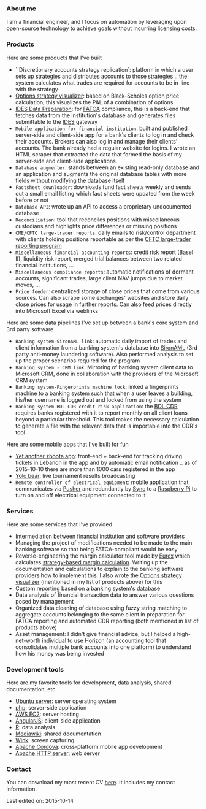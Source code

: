 ### About me
I am a financial engineer, and I focus on automation by leveraging upon open-source technology to achieve goals without incurring licensing costs.

### Products
Here are some products that I've built
* ``Discretionary accounts strategy replication`: platform in which a user sets up strategies and distributes accounts to those strategies .. the system calculates what trades are required for accounts to be in-line with the strategy
* [Options strategy visualizer](http://shadiakiki1986.github.io/options-strategy-visualizer/): based on Black-Scholes option price calculation, this visualizes the P&L of a combination of options
* [IDES Data Preparation](https://github.com/shadiakiki1986/IDES-Data-Preparation-Php): for [FATCA](https://www.irs.gov/Businesses/Corporations/Foreign-Account-Tax-Compliance-Act-FATCA) compliance, this is a back-end that fetches data from the institution's database and generates files submittable to the [IDES](https://www.ides-support.com/) gateway
* `Mobile application for financial institution`: built and published server-side and client-side app for a bank's clients to log in and check their accounts. Brokers can also log in and manage their clients' accounts. The bank already had a regular website for logins. I wrote an HTML scraper that extracted the data that formed the basis of my server-side and client-side applications.
* `Database augmenter`: stands between an existing read-only database and an application and augments the original database tables with more fields without modifying the database itself
* `Factsheet downloader`: downloads fund fact sheets weekly and sends out a small email listing which fact sheets were updated from the week before or not
* `Database API`: wrote up an API to access a proprietary undocumented database
* `Reconciliation`: tool that reconciles positions with miscellaneous custodians and highlights price differences or missing positions
* `CME/CFTC large-trader reports`: daily emails to risk/control department with clients holding positions reportable as per the [CFTC large-trader reporting program](http://www.cftc.gov/IndustryOversight/MarketSurveillance/LargeTraderReportingProgram/index.htm)
* `Miscellaneous financial accounting reports`: credit risk report (Basel II), liquidity risk report, merged trial balances between two related financial institutions, ...
* `Miscellaneous compliance reports`: automatic notifications of dormant accounts, significant trades, large client NAV jumps due to market moves, ...
* `Price feeder`: centralized storage of close prices that come from various sources. Can also scrape some exchanges' websites and store daily close prices for usage in further reports. Can also feed prices directly into Microsoft Excel via weblinks

Here are some data pipelines I've set up between a bank's core system and 3rd party software
* `Banking system-SironAML link`: automatic daily import of trades and client information from a banking system's database into [SironAML](http://www.tonbeller.com/en/solutions/anti-money-laundering/anti-money-laundering-for-banks/) (3rd party anti-money laundering software). Also performed analysis to set up the proper scenarios required for the program
* `Banking system - CRM link`: Mirroring of banking system client data to Microsoft CRM, done in collaboration with the providers of the Microsoft CRM system
* `Banking system-Fingerprints machine lock`: linked a fingerprints machine to a banking system such that when a user leaves a building, his/her username is logged out and locked from using the system
* `Banking system-BDL CDR credit risk application`: the [BDL CDR](http://www.banqueduliban.gov.lb/tabs/index/4/293/CENTRALE-DES-RISQUES.html) requires banks registered with it to report monthly on all client loans beyond a particular threshold. This tool makes the necessary calculation to generate a file with the relevant data that is importable into the CDR's tool

Here are some mobile apps that I've built for fun
* [Yet another zboota app](http://shadiakiki1986.github.io/zboota-server/): front-end + back-end for tracking driving tickets in Lebanon in the app and by automatic email notification .. as of 2015-10-10 there are more than 1000 cars registered in the app
* [Yolo bear](http://shadiakiki1986.github.io/yolo-bear): live tournament results broadcasting
* `Remote controller of electrical equipment`: mobile application that communicates via [Pusher](https://pusher.com/) and redundantly by [Sync](https://www.getsync.com/) to a [Raspberry Pi](https://www.raspberrypi.org/) to turn on and off electrical equipment connected to it

### Services
Here are some services that I've provided
* Intermediation between financial institution and software providers
 * Managing the project of modifications needed to be made to the main banking software so that being FATCA-compliant would be easy
 * Reverse-engineering the margin calculator tool made by [Eurex](http://www.eurexchange.com/exchange-en/trading/trading-tools/margin-calculators/risk-based-margincalculator/) which calculates [strategy-based margin calculation](http://www.cboe.com/micro/margin/strategy.aspx). Writing up the documentation and calculations to explain to the banking software providers how to implement this. I also wrote the [Options strategy visualizer](http://shadiakiki1986.github.io/options-strategy-visualizer/) (mentioned in my list of products above) for this
* Custom reporting based on a banking system's database
* Data analysis of financial transaction data to answer various questions posed by management
* Organized data cleaning of database using fuzzy string matching to aggregate accounts belonging to the same client in preparation for FATCA reporting and automated CDR reporting (both mentioned in list of products above)
* Asset management: I didn't give financial advice, but I helped a high-net-worth individual to use [Horizon](http://www.qnesssoftware.com/our_product.html) (an accounting tool that consolidates multiple bank accounts into one platform) to understand how his money was being invested

### Development tools
Here are my favorite tools for development, data analysis, shared documentation, etc.
* [Ubuntu server](http://www.ubuntu.com/server): server operating system
* [php](http://php.net/): server-side application
* [AWS EC2](https://aws.amazon.com/ec2/): server hosting
* [AngularJS](https://angularjs.org/): client-side application
* [R](https://www.r-project.org/): data analysis
* [Mediawiki](https://www.mediawiki.org/wiki/MediaWiki): shared documentation
* [Wink](http://www.debugmode.com/wink/): screen capturing
* [Apache Cordova](https://cordova.apache.org/): cross-platform mobile app development
* [Apache HTTP server](https://httpd.apache.org/): web server

### Contact
You can download my most recent CV [here](https://www.dropbox.com/s/2iw1d9w0dg3rshb/CV-ShadiAkiki-201510.pdf?dl=0). It includes my contact information.

Last edited on: 2015-10-14
